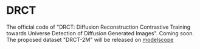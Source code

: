 # DRCT
The official code of "DRCT: Diffusion Reconstruction Contrastive Training towards Universe Detection of Diffusion Generated Images". Coming soon. The proposed dataset "DRCT-2M" will be released on [modelscope](https://modelscope.cn/datasets/BokingChen/DRCT-2M/files)
